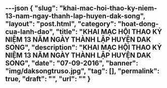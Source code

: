 ---json
{
    "slug": "khai-mac-hoi-thao-ky-niem-13-nam-ngay-thanh-lap-huyen-dak-song",
    "layout": "post.html",
    "category": "hoat-dong-cua-lanh-dao",
    "title": "KHAI MẠC HỘI THAO KỶ NIỆM 13 NĂM NGÀY THÀNH LẬP HUYỆN DAK SONG",
    "description": "KHAI MẠC HỘI THAO KỶ NIỆM 13 NĂM NGÀY THÀNH LẬP HUYỆN DAK SONG",
    "date": "07-09-2016",
    "banner": "img/daksongtruso.jpg",
    "tag": [],
    "permalink": true,
    "draft": "",
    "url": ""
}
---
